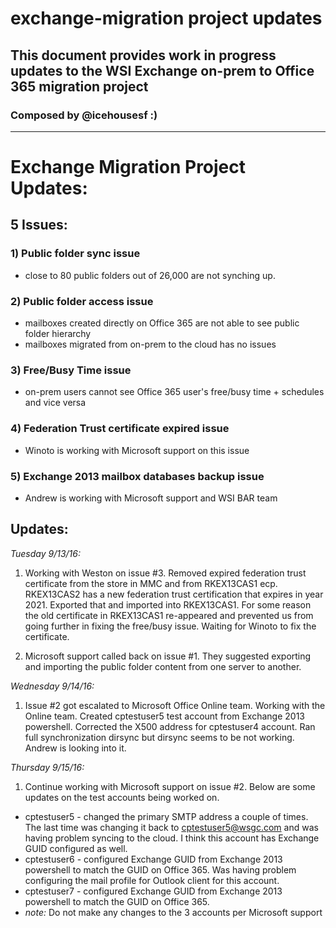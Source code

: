 # exchange-migration project updates
## This document provides work in progress updates to the WSI Exchange on-prem to Office 365 migration project
### Composed by @icehousesf :) 

---

# Exchange Migration Project Updates:

## 5 Issues:

### 1) Public folder sync issue

  * close to 80 public folders out of 26,000 are not synching up.

### 2) Public folder access issue

  * mailboxes created directly on Office 365 are not able to see public folder hierarchy
  * mailboxes migrated from on-prem to the cloud has no issues

### 3) Free/Busy Time issue

  * on-prem users cannot see Office 365 user's free/busy time + schedules and vice versa

### 4) Federation Trust certificate expired issue

  * Winoto is working with Microsoft support on this issue

### 5) Exchange 2013 mailbox databases backup issue

  * Andrew is working with Microsoft support and WSI BAR team

## Updates:

*Tuesday 9/13/16:*

1. Working with Weston on issue #3. Removed expired federation trust certificate from the store in MMC and from RKEX13CAS1 ecp. RKEX13CAS2 has a new federation trust certification that expires in year 2021. Exported that and imported into RKEX13CAS1. For some reason the old certificate in RKEX13CAS1 re-appeared and prevented us from going further in fixing the free/busy issue.  Waiting for Winoto to fix the certificate.

2. Microsoft support called back on issue #1. They suggested exporting and importing the public folder content from one server to another.

*Wednesday 9/14/16:*

1. Issue #2 got escalated to Microsoft Office Online team. Working with the Online team. Created cptestuser5 test account from Exchange 2013 powershell. Corrected the X500 address for cptestuser4 account. Ran full synchronization dirsync but dirsync seems to be not working. Andrew is looking into it.

*Thursday 9/15/16:*

1. Continue working with Microsoft support on issue #2. Below are some updates on the test accounts being worked on.
  * cptestuser5 - changed the primary SMTP address a couple of times.  The last time was changing it back to cptestuser5@wsgc.com and was having problem syncing to the cloud. I think this account has Exchange GUID configured as well.
  * cptestuser6 - configured Exchange GUID from Exchange 2013 powershell to match the GUID on Office 365. Was having problem configuring the mail profile for Outlook client for this account.
  * cptestuser7 - configured Exchange GUID from Exchange 2013 powershell to match the GUID on Office 365. 
  * *note:* Do not make any changes to the 3 accounts per Microsoft support
